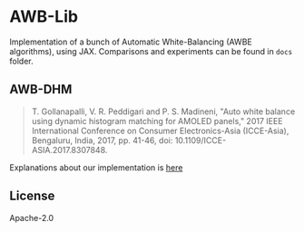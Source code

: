 # AWB-Lib

Implementation of a bunch of Automatic White-Balancing (AWBE algorithms), using JAX. Comparisons and experiments can be found in `docs` folder.

## AWB-DHM

> T. Gollanapalli, V. R. Peddigari and P. S. Madineni, "Auto white balance using dynamic histogram matching for AMOLED panels," 2017 IEEE International Conference on Consumer Electronics-Asia (ICCE-Asia), Bengaluru, India, 2017, pp. 41-46, doi: 10.1109/ICCE-ASIA.2017.8307848.

Explanations about our implementation is [here](docs/dhm/README.md)

## License

Apache-2.0
